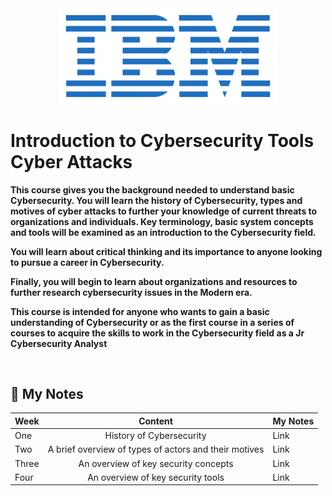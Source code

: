 
<div align="center" >
      <img src="assets/toppng.com-ibm-logo-4464x1944.png" width="350">
</div>


# Introduction to Cybersecurity Tools Cyber Attacks
**This course gives you the background needed to understand basic Cybersecurity.  You will learn the history of Cybersecurity, types and motives of cyber attacks to further your knowledge of current threats to organizations and individuals.  Key terminology, basic system concepts and tools will be examined as an introduction to the Cybersecurity field.**

**You will learn about critical thinking and its importance to anyone looking to pursue a career in Cybersecurity.**

**Finally, you will begin to learn about organizations and resources to further research cybersecurity issues in the Modern era.**

**This course is intended for anyone who wants to gain a basic understanding of Cybersecurity or as the first course in a series of courses to acquire the skills to work in the Cybersecurity field as a Jr Cybersecurity Analyst**


<br> 

## 📓 My Notes 

| Week  |                        Content                        | My Notes |
|-------|:-----------------------------------------------------:|----------|
| One   | History of Cybersecurity                              | Link     |
| Two   | A brief overview of types of actors and their motives | Link     |
| Three | An overview of key security concepts                  | Link     |
| Four  | An overview of key security tools                     | Link     |

